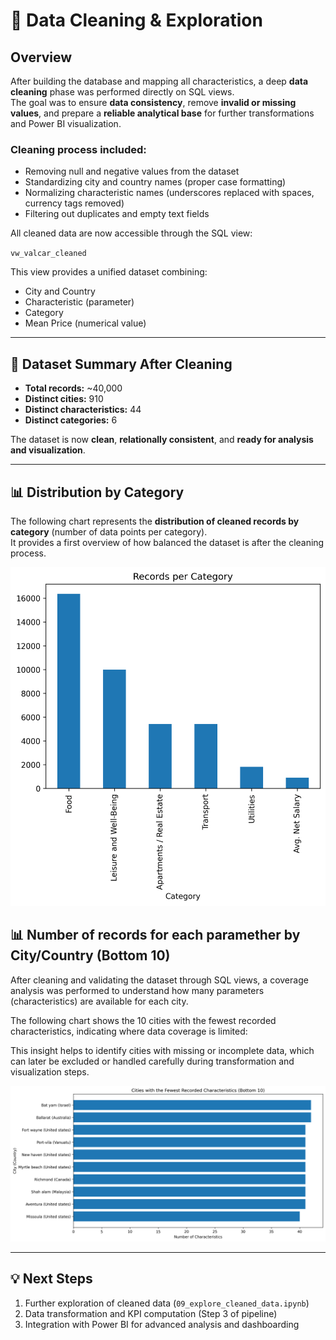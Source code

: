 # 🧹 Data Cleaning & Exploration

## Overview
After building the database and mapping all characteristics, a deep **data cleaning** phase was performed directly on SQL views.  
The goal was to ensure **data consistency**, remove **invalid or missing values**, and prepare a **reliable analytical base** for further transformations and Power BI visualization.

### Cleaning process included:
- Removing null and negative values from the dataset  
- Standardizing city and country names (proper case formatting)  
- Normalizing characteristic names (underscores replaced with spaces, currency tags removed)  
- Filtering out duplicates and empty text fields  

All cleaned data are now accessible through the SQL view:

`vw_valcar_cleaned`

This view provides a unified dataset combining:
- City and Country  
- Characteristic (parameter)  
- Category  
- Mean Price (numerical value)

---

## 🧾 Dataset Summary After Cleaning
- **Total records:** ~40,000  
- **Distinct cities:** 910  
- **Distinct characteristics:** 44  
- **Distinct categories:** 6  

The dataset is now **clean**, **relationally consistent**, and **ready for analysis and visualization**.

---

## 📊 Distribution by Category

The following chart represents the **distribution of cleaned records by category** (number of data points per category).  
It provides a first overview of how balanced the dataset is after the cleaning process.

![Category Distribution Histogram](docs/img/DistributionByCategory.png)



## 📊 Number of records for each paramether by City/Country (Bottom 10)
After cleaning and validating the dataset through SQL views, a coverage analysis was performed to understand how many parameters (characteristics) are available for each city.

The following chart shows the 10 cities with the fewest recorded characteristics, indicating where data coverage is limited:

This insight helps to identify cities with missing or incomplete data, which can later be excluded or handled carefully during transformation and visualization steps.

![Bottom 10 City_Country](docs/img/FewestParamethers.png)


---

## 💡 Next Steps
1. Further exploration of cleaned data (`09_explore_cleaned_data.ipynb`)  
2. Data transformation and KPI computation (Step 3 of pipeline)  
3. Integration with Power BI for advanced analysis and dashboarding  
